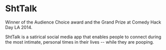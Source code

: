 ShtTalk
=======

Winner of the Audience Choice award and the Grand Prize at Comedy Hack Day LA 2014.

ShtTalk is a satirical social media app that enables people to connect during the most 
intimate, personal times in their lives -- while they are pooping.
